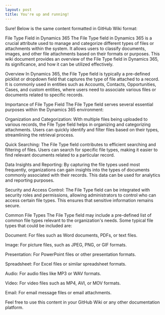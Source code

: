 ```yaml
---
layout: post
title: You're up and running!
---
```

Sure! Below is the same content formatted in GitHub Wiki format:

File Type Field in Dynamics 365
The File Type field in Dynamics 365 is a crucial attribute used to manage and categorize different types of files or attachments within the system. It allows users to classify documents, images, and other file attachments based on their formats or purposes. This wiki document provides an overview of the File Type field in Dynamics 365, its significance, and how it can be utilized effectively.

Overview
In Dynamics 365, the File Type field is typically a pre-defined picklist or dropdown field that captures the type of file attached to a record. It is commonly used in entities such as Accounts, Contacts, Opportunities, Cases, and custom entities, where users need to associate various files or documents related to specific records.

Importance of File Type Field
The File Type field serves several essential purposes within the Dynamics 365 environment:

Organization and Categorization: With multiple files being uploaded to various records, the File Type field helps in organizing and categorizing attachments. Users can quickly identify and filter files based on their types, streamlining the retrieval process.

Quick Searching: The File Type field contributes to efficient searching and filtering of files. Users can search for specific file types, making it easier to find relevant documents related to a particular record.

Data Insights and Reporting: By capturing the file types used most frequently, organizations can gain insights into the types of documents commonly associated with their records. This data can be used for analytics and reporting purposes.

Security and Access Control: The File Type field can be integrated with security roles and permissions, allowing administrators to control who can access certain file types. This ensures that sensitive information remains secure.

Common File Types
The File Type field may include a pre-defined list of common file types relevant to the organization's needs. Some typical file types that could be included are:

Document: For files such as Word documents, PDFs, or text files.

Image: For picture files, such as JPEG, PNG, or GIF formats.

Presentation: For PowerPoint files or other presentation formats.

Spreadsheet: For Excel files or similar spreadsheet formats.

Audio: For audio files like MP3 or WAV formats.

Video: For video files such as MP4, AVI, or MOV formats.

Email: For email message files or email attachments.

Feel free to use this content in your GitHub Wiki or any other documentation platform.
